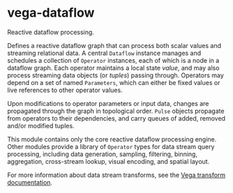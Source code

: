 # vega-dataflow

Reactive dataflow processing.

Defines a reactive dataflow graph that can process both scalar values and
streaming relational data. A central `Dataflow` instance manages and
schedules a collection of `Operator` instances, each of which is a node in
a dataflow graph. Each operator maintains a local state *value*, and may
also process streaming data objects (or *tuples*) passing through. Operators
may depend on a set of named `Parameters`, which can either be fixed values
or live references to other operator values.

Upon modifications to operator parameters or input data, changes are
propagated through the graph in topological order. `Pulse` objects propagate
from operators to their dependencies, and carry queues of added, removed
and/or modified tuples.

This module contains only the core reactive dataflow processing engine.
Other modules provide a library of `Operator` types for data stream query
processing, including data generation, sampling, filtering, binning,
aggregation, cross-stream lookup, visual encoding, and spatial layout.

For more information about data stream transforms, see the
[Vega transform documentation](https://vega.github.io/vega/docs/transforms/).
